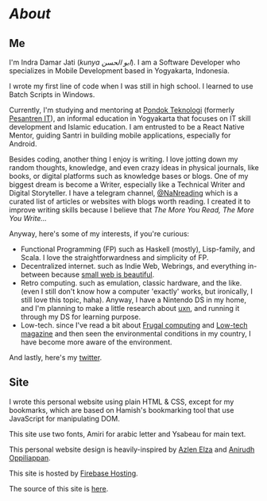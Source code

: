 # *About*

## Me

I'm Indra Damar Jati (*kunya ابو الحسن*). I am a Software Developer who specializes in Mobile Development based in Yogyakarta, Indonesia.

I wrote my first line of code when I was still in high school. I learned to use Batch Scripts in Windows.

Currently, I'm studying and mentoring at [Pondok Teknologi](https://pondokteknologi.com/) (formerly [Pesantren IT](https://pesantrenit.com/)), an informal education in Yogyakarta that focuses on IT skill development and Islamic education. I am entrusted to be a React Native Mentor, guiding Santri in building mobile applications, especially for Android.

Besides coding, another thing I enjoy is writing. I love jotting down my random thoughts, knowledge, and even crazy ideas in physical journals, like books, or digital platforms such as knowledge bases or blogs. One of my biggest dream is become a Writer, especially like a Technical Writer and Digital Storyteller. I have a telegram channel, [@NaNreading](https://t.me/NaNreading) which is a curated list of articles or websites with blogs worth reading. I created it to improve writing skills because I believe that *The More You Read, The More You Write...*

Anyway, here's some of my interests, if you're curious:

- Functional Programming (FP) such as Haskell (mostly), Lisp-family, and Scala. I love the straightforwardness and simplicity of FP.
- Decentralized internet. such as Indie Web, Webrings, and everything in-between because [small web is beautiful](https://benhoyt.com/writings/the-small-web-is-beautiful/).
- Retro computing. such as emulation, classic hardware, and the like. (even I still don't know how a computer 'exactly' works, but ironically, I still love this topic, haha). Anyway, I have a Nintendo DS in my home, and I'm planning to make a little research about [uxn](https://wiki.xxiivv.com/site/uxn.html), and running it through my DS for learning purpose.
- Low-tech. since I've read a bit about [Frugal computing](https://wimvanderbauwhede.codeberg.page/articles/frugal-computing/) and [Low-tech magazine](https://solar.lowtechmagazine.com/) and then seen the environmental conditions in my country, I have become more aware of the environment.

And lastly, here's my [twitter](https://twitter.com/Indradamarj).

## Site

I wrote this personal website using plain HTML & CSS, except for my bookmarks, which are based on Hamish's bookmarking tool that use JavaScript for manipulating DOM.

This site use two fonts, Amiri for arabic letter and Ysabeau for main text.

This personal website design is heavily-inspired by [Azlen Elza](https://azlen.me/) and [Anirudh Oppiliappan](https://icyphox.sh/).

This site is hosted by [Firebase Hosting](https://firebase.google.com/docs/hosting).

The source of this site is [here](http://github.com/Indra2108/home).